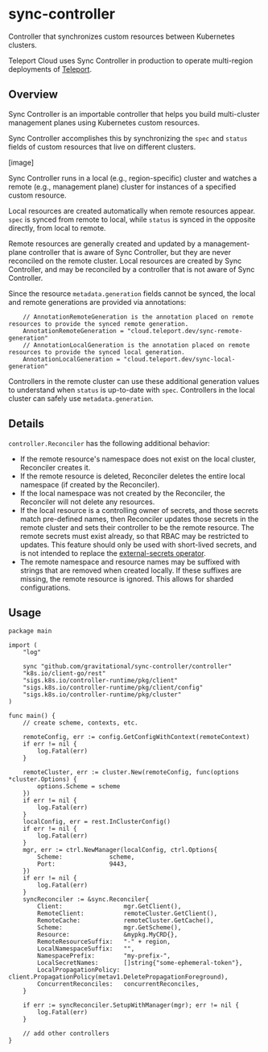 # sync-controller

Controller that synchronizes custom resources between Kubernetes clusters.

Teleport Cloud uses Sync Controller in production to operate multi-region deployments of [Teleport](https://goteleport.com).

## Overview

Sync Controller is an importable controller that helps you build multi-cluster management planes using Kubernetes custom resources.

Sync Controller accomplishes this by synchronizing the `spec` and `status` fields of custom resources that live on different clusters.

[image]

Sync Controller runs in a local (e.g., region-specific) cluster and watches a remote (e.g., management plane) cluster for instances of a specified custom resource.

Local resources are created automatically when remote resources appear.
`spec` is synced from remote to local, while `status` is synced in the opposite directly, from local to remote.

Remote resources are generally created and updated by a management-plane controller that is aware of Sync Controller, but they are never reconciled on the remote cluster.
Local resources are created by Sync Controller, and may be reconciled by a controller that is not aware of Sync Controller.

Since the resource `metadata.generation` fields cannot be synced, the local and remote generations are provided via annotations:
```golang
	// AnnotationRemoteGeneration is the annotation placed on remote resources to provide the synced remote generation.
	AnnotationRemoteGeneration = "cloud.teleport.dev/sync-remote-generation"
	// AnnotationLocalGeneration is the annotation placed on remote resources to provide the synced local generation.
	AnnotationLocalGeneration = "cloud.teleport.dev/sync-local-generation"
```

Controllers in the remote cluster can use these additional generation values to understand when `status` is up-to-date with `spec`.
Controllers in the local cluster can safely use `metadata.generation`.

## Details

`controller.Reconciler` has the following additional behavior:
- If the remote resource's namespace does not exist on the local cluster, Reconciler creates it.
- If the remote resource is deleted, Reconciler deletes the entire local namespace (if created by the Reconciler).
- If the local namespace was not created by the Reconciler, the Reconciler will not delete any resources.
- If the local resource is a controlling owner of secrets, and those secrets match pre-defined names,
  then Reconciler updates those secrets in the remote cluster and sets their controller to be the remote resource.
  The remote secrets must exist already, so that RBAC may be restricted to updates.
  This feature should only be used with short-lived secrets, and is not intended to replace the [external-secrets operator](https://external-secrets.io/latest/).
- The remote namespace and resource names may be suffixed with strings that are removed when created locally. 
  If these suffixes are missing, the remote resource is ignored.
  This allows for sharded configurations.

## Usage

```golang
package main

import (
	"log"

	sync "github.com/gravitational/sync-controller/controller"
	"k8s.io/client-go/rest"
	"sigs.k8s.io/controller-runtime/pkg/client"
	"sigs.k8s.io/controller-runtime/pkg/client/config"
	"sigs.k8s.io/controller-runtime/pkg/cluster"
)

func main() {
	// create scheme, contexts, etc.

	remoteConfig, err := config.GetConfigWithContext(remoteContext)
	if err != nil {
		log.Fatal(err)
	}

	remoteCluster, err := cluster.New(remoteConfig, func(options *cluster.Options) {
		options.Scheme = scheme
	})
	if err != nil {
		log.Fatal(err)
	}
	localConfig, err = rest.InClusterConfig()
	if err != nil {
		log.Fatal(err)
	}
	mgr, err := ctrl.NewManager(localConfig, ctrl.Options{
		Scheme:             scheme,
		Port:               9443,
	})
	if err != nil {
		log.Fatal(err)
	}
	syncReconciler := &sync.Reconciler{
		Client:                 mgr.GetClient(),
		RemoteClient:           remoteCluster.GetClient(),
		RemoteCache:            remoteCluster.GetCache(),
		Scheme:                 mgr.GetScheme(),
		Resource:               &mypkg.MyCRD{},
		RemoteResourceSuffix:   "-" + region,
		LocalNamespaceSuffix:   "",
		NamespacePrefix:        "my-prefix-",
		LocalSecretNames:       []string{"some-ephemeral-token"},
		LocalPropagationPolicy: client.PropagationPolicy(metav1.DeletePropagationForeground),
		ConcurrentReconciles:   concurrentReconciles,
	}

	if err := syncReconciler.SetupWithManager(mgr); err != nil {
		log.Fatal(err)
	}

	// add other controllers
}

```
